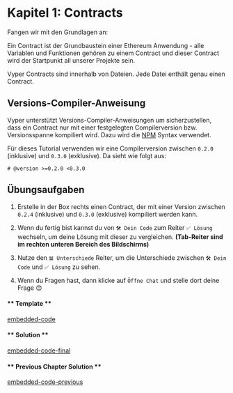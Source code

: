<!-- Add translation for the following page: https://vyper.fun/#/1/contract_structure
Do NOT change the code below. The below code runs the code editor -->

# Kapitel 1: Contracts

Fangen wir mit den Grundlagen an:

Ein Contract ist der Grundbaustein einer Ethereum Anwendung - alle Variablen und Funktionen gehören zu einem Contract und dieser Contract wird der Startpunkt all unserer Projekte sein.

Vyper Contracts sind innerhalb von Dateien. Jede Datei enthält genau einen Contract.

## Versions-Compiler-Anweisung

Vyper unterstützt Versions-Compiler-Anweisungen um sicherzustellen, dass ein Contract
nur mit einer festgelegten Compilerversion bzw. Versionsspanne kompiliert wird.
Dazu wird die [NPM](https://docs.npmjs.com/misc/semver) Syntax verwendet.

Für dieses Tutorial verwenden wir eine Compilerversion zwischen `0.2.0` (inklusive) und `0.3.0` (exklusive). Da sieht wie folgt aus:

```vyper
# @version >=0.2.0 <0.3.0
```

## Übungsaufgaben

1. Erstelle in der Box rechts einen Contract, der mit einer Version zwischen `0.2.4` (inklusive) und `0.3.0` (exklusive) kompiliert werden kann.

2. Wenn du fertig bist kannst du von `🛠 Dein Code` zum Reiter `✅ Lösung` wechseln, um deine Lösung mit dieser zu vergleichen. **(Tab-Reiter sind im rechten unteren Bereich des Bildschirms)**

3. Nutze den `𝌡 Unterschiede` Reiter, um die Unterschiede zwischen `🛠 Dein Code` und `✅ Lösung` zu sehen.

4. Wenn du Fragen hast, dann klicke auf `Öffne Chat` und stelle dort deine Frage 😊

<!-- tabs:start -->

#### ** Template **

[embedded-code](../assets/1/1.1-template-code.vy ':include :type=code embed-template')

#### ** Solution **

[embedded-code-final](../assets/1/1.1-finished-code.vy ':include :type=code embed-final')

#### ** Previous Chapter Solution **

[embedded-code-previous](../assets/1/1.0-finished-code.vy ':include :type=code embed-previous')

<!-- tabs:end -->
